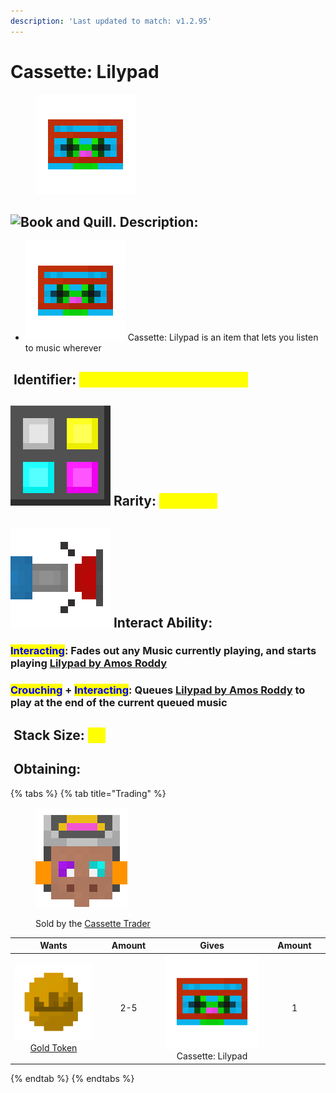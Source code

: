 ```yaml
---
description: 'Last updated to match: v1.2.95'
---
```


# Cassette: Lilypad

<figure><img src="https://github.com/ItsMePok/PFE/blob/wikiAssets/cassette/cassette_lilypad.png?raw=true" alt=""><figcaption></figcaption></figure>

## <img src="https://minecraft.wiki/images/Book_and_Quill_JE2_BE2.png?2128f" alt="Book and Quill." data-size="line"> Description: <a href="#description" id="description"></a>

* <img src="https://github.com/ItsMePok/PFE/blob/wikiAssets/cassette/cassette_lilypad.png?raw=true" alt="Cassette: Lilypad." data-size="line"> Cassette: Lilypad is an item that lets you listen to music wherever

## <img src="https://minecraft.wiki/images/Name_Tag_JE2_BE2.png?cbdc1" alt="" data-size="line"> Identifier: <mark style="color:yellow;">poke\_pfe:cassette\_lilypad</mark> <a href="#identifier" id="identifier"></a>

## <img src="https://github.com/ItsMePok/PFE/blob/wikiAssets/MiscIcons/Rarity.png?raw=true" alt="Rarity." data-size="line"> Rarity: <mark style="color:yellow;">Common</mark> <a href="#rarity" id="rarity"></a>

## <img src="https://github.com/ItsMePok/PFE/blob/wikiAssets/MiscIcons/InteractAbility.png?raw=true" alt="Interact Ability." data-size="line"> Interact Ability: <a href="#interact-ability" id="interact-ability"></a>

### <mark style="color:blue;">**Interacting**</mark>: Fades out any Music currently playing, and starts playing [Lilypad by Amos Roddy](https://minecraft.wiki/w/Lilypad_\(song\)) <a href="#interacting" id="interacting"></a>

### <mark style="color:blue;">**Crouching**</mark>**&#x20;+&#x20;**<mark style="color:blue;">**Interacting**</mark>: Queues [Lilypad by Amos Roddy](https://minecraft.wiki/w/Lilypad_\(song\)) to play at the end of the current queued music <a href="#crouch-interacting" id="crouch-interacting"></a>

## <img src="https://minecraft.wiki/images/Light_Gray_Bundle_JE1_BE1.png?b552e" alt="" data-size="line"> Stack Size: <mark style="color:yellow;">64</mark> <a href="#stack-size" id="stack-size"></a>

## <img src="https://minecraft.wiki/images/thumb/Crafting_Table_JE4_BE3.png/150px-Crafting_Table_JE4_BE3.png?5767f" alt="" data-size="line"> Obtaining: <a href="#obtaining" id="obtaining"></a>

{% tabs %}
{% tab title="Trading" %}
<figure><img src="https://github.com/ItsMePok/PFE/blob/wikiAssets/entity_icon/cassette_trader.png?raw=true" alt=""><figcaption><p>Sold by the <a href="../../../mobs/traders/cassette-trader.md">Cassette Trader</a></p></figcaption></figure>

<table data-full-width="false"><thead><tr><th align="center">Wants</th><th width="88" align="center">Amount</th><th align="center">Gives</th><th width="85" align="center">Amount</th></tr></thead><tbody><tr><td align="center"><img src="https://github.com/ItsMePok/PFE/blob/wikiAssets/wikiMain/gold_token.png?raw=true" alt="Gold Token." data-size="line"> <a href="../../currency/tokens/gold-token.md">Gold Token</a></td><td align="center">2-5</td><td align="center"><img src="https://github.com/ItsMePok/PFE/blob/wikiAssets/cassette/cassette_lilypad.png?raw=true" alt="Cassette: Lilypad." data-size="line"> Cassette: Lilypad</td><td align="center">1</td></tr></tbody></table>
{% endtab %}
{% endtabs %}
